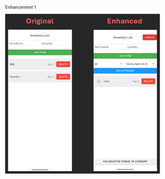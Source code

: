 Enhancement 1

![Inventory App Screenshot](https://github.com/MusabXD/musabxd.github.io/raw/Software-Engineering-and-Design/Enhancement%201.png)
